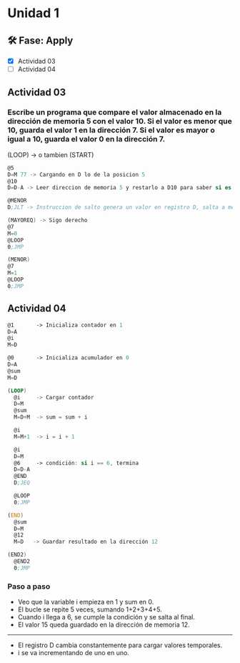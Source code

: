 # Unidad 1

## 🛠 Fase: Apply

- [x] Actividad 03
- [ ] Actividad 04

## Actividad 03
 
### Escribe un programa que compare el valor almacenado en la dirección de memoria 5 con el valor 10. Si el valor es menor que 10, guarda el valor 1 en la dirección 7. Si el valor es mayor o igual a 10, guarda el valor 0 en la dirección 7.

 (LOOP) -> o tambien (START)

``` asm
@5
D=M 77 -> Cargando en D lo de la posicion 5
@10
D=D-A -> Leer direccion de memoria 5 y restarlo a D10 para saber si es mayor o menor que 10

@MENOR
D;JLT -> Instruccion de salto genera un valor en registro D, salta a menor

(MAYOREQ) -> Sigo derecho
@7
M=0
@LOOP
0;JMP

(MENOR)
@7
M=1
@LOOP
0;JMP
```

## Actividad 04

``` asm
@1       -> Inicializa contador en 1
D=A
@i
M=D

@0       -> Inicializa acumulador en 0
D=A
@sum
M=D

(LOOP)
  @i     -> Cargar contador
  D=M
  @sum
  M=D+M  -> sum = sum + i

  @i
  M=M+1  -> i = i + 1

  @i
  D=M
  @6     -> condición: si i == 6, termina
  D=D-A
  @END
  D;JEQ

  @LOOP
  0;JMP

(END)
  @sum
  D=M
  @12
  M=D   -> Guardar resultado en la dirección 12

(END2)
  @END2
  0;JMP

```

### Paso a paso

- Veo que la variable i empieza en 1 y sum en 0.
- El bucle se repite 5 veces, sumando 1+2+3+4+5.
- Cuando i llega a 6, se cumple la condición y se salta al final.
- El valor 15 queda guardado en la dirección de memoria 12.

---------------

- El registro D cambia constantemente para cargar valores temporales.
- i se va incrementando de uno en uno.


